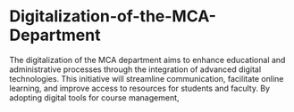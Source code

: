 # Digitalization-of-the-MCA-Department
The digitalization of the MCA department aims to enhance educational and administrative processes through the integration of advanced digital technologies. This initiative will streamline communication, facilitate online learning, and improve access to resources for students and faculty. By adopting digital tools for course management, 
